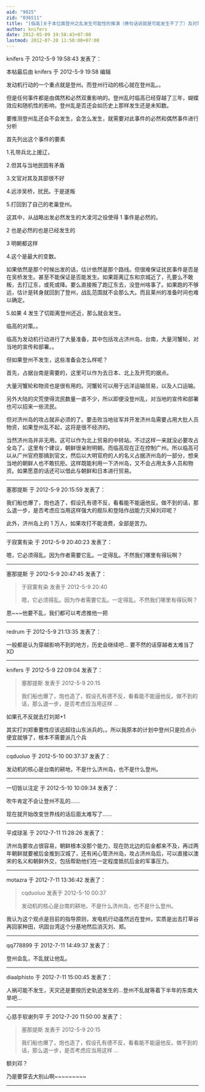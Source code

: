 ```yaml
---
aid: "9025"
zid: "036511"
title: "[临高]关于本位面登州之乱发生可能性的推演（换句话说就是可能发生不了了）及对策"
author: knifers
date: 2012-05-09 19:58:43+07:00
lastmod: 2012-07-20 11:50:00+07:00
---
```


knifers 于 2012-5-9 19:58:43 发表了：

本帖最后由 knifers 于 2012-5-9 19:58 编辑

发动机行动的一个重点就是登州。而登州行动的核心就在登州乱。。

但是任何事件都是由偶然和必然双重影响的。登州乱时临高已经穿越了三年，蝴蝶效应和随机性的影响，登州乱是否还会如历史上那样发生还是未知数。

要推测登州乱还会不会发生，会怎么发生，就需要对此事件的必然和偶然事件进行分析

首先列出这个事件的要素

1.孔带兵北上援辽，

2.但其与当地民固有矛盾

3.文官对其及其部很不好

4.远涉吴桥，扰民。于是遂叛

5.打回到了自己的老巢登州。

这其中，从战略出发必然发生的大凌河之役使得 1 事件是必然的。

2 也是必然的也是已经发生的

3 明朝都这样

4.这个是最大的变数。

如果依然是那个时候出发的话，估计依然是那个路线。但很难保证扰民事件是否是在吴桥发生。甚至不能保证是否能发生。如果距离辽东和京城近了，孔要么不敢叛，去打辽东，或死或降。要么直接叛了跑辽东去，没登州啥事了。如果跑的不够远，估计是转身就回到了登州，战乱范围就不会那么大。而且莱州的准备时间也难以确定。

5.如果 4 发生了切距离登州还近，那么就会发生。

临高的对策。。

临高为发动机行动进行了大量准备，其中包括攻占济州岛，台南，大量河蟹轮，对当地的宣传和部署。。

但如果登州不发生，这些准备会怎么样呢？

首先，占据台南是需要的，这里可以作为去日本、北上及开荒的据点。

大量河蟹轮和物资也是很有用的。河蟹轮可以用于远洋运输贸易，以及人口运输。

另外大陆的灾荒使得流民数量一直不少，所以即便没登州乱，对当地的宣传和部署也可以招来一些流民。

但对济州岛的攻占就非必须的了。要击败当地驻军并开发济州岛需要占用大批人员物资，如果登州乱不起，这将是很不经济的。

当然济州岛并非无用。这可以作为北上贸易的中转站。不过这样一来就没必要攻占全岛了。这里有个建议，朝鲜很亲附明朝。而临高现在正在控制广州。所以临高可以从广州官府那搞到官文，然后以大明官府的人的名义占据济州岛的一部分，想来当地的朝鲜人也不敢抗拒。这样既能利用一下济州岛，又不会占用太多人员和物资。如果愿意的话还可以借此与朝鲜和日本进行贸易。

---

塞那提斯 于 2012-5-9 20:15:59 发表了：

我们船也爆了，炮也造了，假设孔有德不反，看看能不能逼他反。做不到的话，那么退一步，是否考虑应当用这样强大的舰队和登陆作战能力灭掉刘邓呢？

此外，济州岛上的 1 万人，如果攻打不能浪费，全部是苦力。

---

于寂寞有染 于 2012-5-9 20:40:23 发表了：

嗯，它必须得乱。因为作者需要它乱。一定得乱。不然我们哪里有得玩啊？

---

塞那提斯 于 2012-5-9 20:47:45 发表了：

> 于寂寞有染 发表于 2012-5-9 20:40
>
> 嗯，它必须得乱。因为作者需要它乱。一定得乱。不然我们哪里有得玩啊？

恩~~~他要不乱，我们都可以考虑推他一把

---

redrum 于 2012-5-9 21:13:35 发表了：

一般都是认为穿越影响不到的地方，历史会继续吧... 要不然的话穿越者太难当了 XD

---

knifers 于 2012-5-9 22:09:04 发表了：

> 塞那提斯 发表于 2012-5-9 20:15
>
> 我们船也爆了，炮也造了，假设孔有德不反，看看能不能逼他反。做不到的话，那么退一步，是否考虑应当用这样 ...

如果孔不反就去打刘郑+1

其实打刘郑重要性应该远超往山东派兵的。。所以我原本的计划中登州只是捡点小便宜就够了，根本不需要派几个兵

---

cqduoluo 于 2012-5-10 00:37:37 发表了：

发动机的核心是台南的耕地，不是什么济州岛，也不是什么登州。

---

一切皆以注定 于 2012-5-10 10:09:34 发表了：

吹牛肯定不会让登州不乱的……

现在就开始改变世界线的话后面太难写了……

---

平成球圣 于 2012-7-11 11:28:26 发表了：

济州岛要攻占很容易，朝鲜根本没那个能力，现在防北边的后金都来不及，再过两年朝鲜就要被后金推到汉城了，还有闲心管济州岛，攻占济州岛后，可以直接以澳宋的名义和朝鲜外交，包括帮助他们在一定程度抵抗后金的军事压力。

---

motazra 于 2012-7-11 13:36:42 发表了：

> cqduoluo 发表于 2012-5-10 00:37
>
> 发动机的核心是台南的耕地，不是什么济州岛，也不是什么登州。

我认为这个观点是目前的指导原则，发电机行动虽然远在登州，实质是出去打草谷再回家种田，巩固台湾这个分基地然后消灭刘、郑。

---

qq778899 于 2012-7-11 14:49:37 发表了：

登州会乱，不乱就让他乱。

---

diaalphisto 于 2012-7-11 15:00:45 发表了：

人祸可能不发生，天灾还是要按历史轨迹发生的...登州不乱就等着下半年的东南大旱吧...

---

心慈手软谢列平 于 2012-7-20 11:50:00 发表了：

> 塞那提斯 发表于 2012-5-9 20:15
>
> 我们船也爆了，炮也造了，假设孔有德不反，看看能不能逼他反。做不到的话，那么退一步，是否考虑应当用这样 ...

额刘邓？

乃是要穿去大别山啊~~~~~~~~~

---
